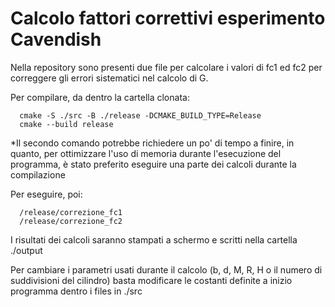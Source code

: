 # Calcolo fattori correttivi esperimento Cavendish

Nella repository sono presenti due file per calcolare i valori di fc1 ed fc2 per correggere gli errori sistematici nel calcolo di G.

Per compilare, da dentro la cartella clonata:
```shell
  cmake -S ./src -B ./release -DCMAKE_BUILD_TYPE=Release
  cmake --build release
```
*Il secondo comando potrebbe richiedere un po' di tempo a finire, in quanto, per ottimizzare l'uso di memoria durante l'esecuzione del programma, è stato preferito eseguire una parte dei calcoli durante la compilazione

Per eseguire, poi:
```shell.
  /release/correzione_fc1
  /release/correzione_fc2
```

I risultati dei calcoli saranno stampati a schermo e scritti nella cartella ./output

Per cambiare i parametri usati durante il calcolo (b, d, M, R, H o il numero di suddivisioni del cilindro) basta modificare le costanti definite a inizio programma dentro i files in ./src
